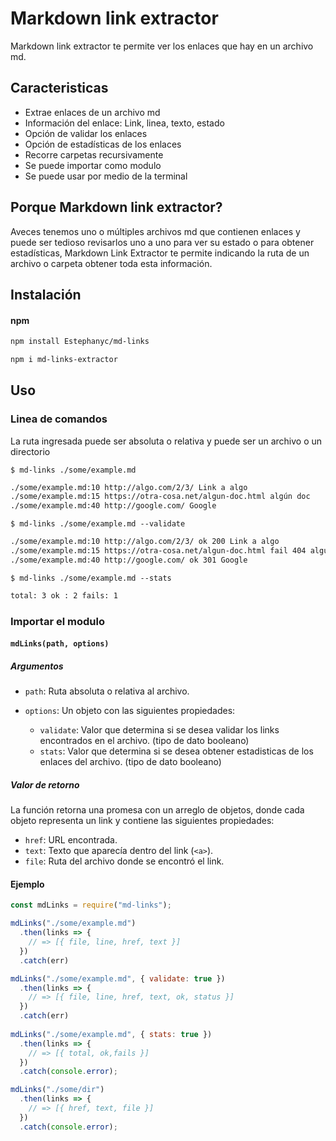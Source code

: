 # Markdown link extractor

Markdown link extractor te permite ver los enlaces que hay en un archivo md.

## Caracteristicas

- Extrae enlaces de un archivo md
- Información del enlace:
  Link, linea, texto, estado
- Opción de validar los enlaces 
- Opción de estadísticas de los enlaces 
- Recorre carpetas recursivamente
- Se puede importar como modulo
- Se puede usar por medio de la terminal

## Porque Markdown link extractor?

Aveces tenemos uno o múltiples archivos md que contienen enlaces y puede ser tedioso revisarlos uno a uno para ver su estado o para obtener estadísticas, Markdown Link Extractor te permite indicando la ruta de un archivo o carpeta obtener toda esta información.

## Instalación

#### npm

```bash
npm install Estephanyc/md-links
```

```bash
npm i md-links-extractor
```

## Uso

### Linea de comandos
La ruta ingresada puede ser absoluta o relativa y puede ser un archivo o un directorio

`$ md-links ./some/example.md`
```sh
./some/example.md:10 http://algo.com/2/3/ Link a algo
./some/example.md:15 https://otra-cosa.net/algun-doc.html algún doc
./some/example.md:40 http://google.com/ Google
```

`$ md-links ./some/example.md --validate`
```sh
./some/example.md:10 http://algo.com/2/3/ ok 200 Link a algo
./some/example.md:15 https://otra-cosa.net/algun-doc.html fail 404 algún doc
./some/example.md:40 http://google.com/ ok 301 Google
```
`$ md-links ./some/example.md --stats`
```sh
total: 3 ok : 2 fails: 1
```

### Importar el modulo

#### `mdLinks(path, options)`
##### Argumentos

- `path`: Ruta absoluta o relativa al archivo.

- `options`: Un objeto con las siguientes propiedades:
  - `validate`: Valor que determina si se desea validar los links encontrados en el archivo. (tipo de dato booleano)
  - `stats`: Valor que determina si se desea obtener estadisticas de los enlaces del archivo. (tipo de dato booleano)

##### Valor de retorno

La función retorna una promesa con un arreglo  de objetos, donde cada objeto representa un link y contiene
las siguientes propiedades:

- `href`: URL encontrada.
- `text`: Texto que aparecía dentro del link (`<a>`).
- `file`: Ruta del archivo donde se encontró el link.
#### Ejemplo
```js
const mdLinks = require("md-links");

mdLinks("./some/example.md")
  .then(links => {
    // => [{ file, line, href, text }]
  })
  .catch(err)

mdLinks("./some/example.md", { validate: true })
  .then(links => {
    // => [{ file, line, href, text, ok, status }]
  })
  .catch(err)
  
mdLinks("./some/example.md", { stats: true })
  .then(links => {
    // => [{ total, ok,fails }]
  })
  .catch(console.error);

mdLinks("./some/dir")
  .then(links => {
    // => [{ href, text, file }]
  })
  .catch(console.error);
  ```
